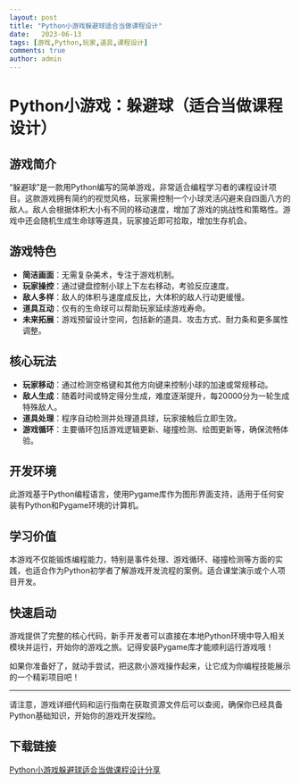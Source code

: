 ```yaml
---
layout: post
title: "Python小游戏躲避球适合当做课程设计"
date:   2023-06-13
tags: [游戏,Python,玩家,道具,课程设计]
comments: true
author: admin
---
```

# Python小游戏：躲避球（适合当做课程设计）

## 游戏简介
“躲避球”是一款用Python编写的简单游戏，非常适合编程学习者的课程设计项目。这款游戏拥有简约的视觉风格，玩家需控制一个小球灵活闪避来自四面八方的敌人。敌人会根据体积大小有不同的移动速度，增加了游戏的挑战性和策略性。游戏中还会随机生成生命球等道具，玩家接近即可拾取，增加生存机会。

## 游戏特色
- **简洁画面**：无需复杂美术，专注于游戏机制。
- **玩家操控**：通过键盘控制小球上下左右移动，考验反应速度。
- **敌人多样**：敌人的体积与速度成反比，大体积的敌人行动更缓慢。
- **道具互动**：仅有的生命球可以帮助玩家延续游戏寿命。
- **未来拓展**：游戏预留设计空间，包括新的道具、攻击方式、耐力条和更多属性调整。

## 核心玩法
- **玩家移动**：通过检测空格键和其他方向键来控制小球的加速或常规移动。
- **敌人生成**：随着时间或特定得分生成，难度逐渐提升，每20000分为一轮生成特殊敌人。
- **道具处理**：程序自动检测并处理道具球，玩家接触后立即生效。
- **游戏循环**：主要循环包括游戏逻辑更新、碰撞检测、绘图更新等，确保流畅体验。

## 开发环境
此游戏基于Python编程语言，使用Pygame库作为图形界面支持，适用于任何安装有Python和Pygame环境的计算机。

## 学习价值
本游戏不仅能锻炼编程能力，特别是事件处理、游戏循环、碰撞检测等方面的实践，也适合作为Python初学者了解游戏开发流程的案例。适合课堂演示或个人项目开发。

## 快速启动
游戏提供了完整的核心代码，新手开发者可以直接在本地Python环境中导入相关模块并运行，开始你的游戏之旅。记得安装Pygame库才能顺利运行游戏哦！

如果你准备好了，就动手尝试，把这款小游戏操作起来，让它成为你编程技能展示的一个精彩项目吧！

---

请注意，游戏详细代码和运行指南在获取资源文件后可以查阅，确保你已经具备Python基础知识，开始你的游戏开发探险。

## 下载链接

[Python小游戏躲避球适合当做课程设计分享](https://pan.quark.cn/s/e05ec87aaf3f)